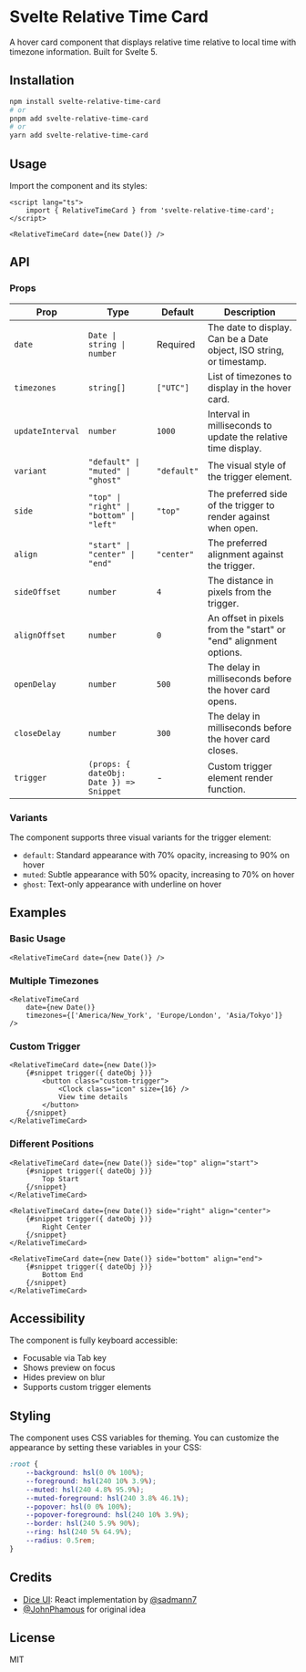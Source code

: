 # Svelte Relative Time Card

A hover card component that displays relative time relative to local time with timezone information. Built for Svelte 5.

## Installation

```bash
npm install svelte-relative-time-card
# or
pnpm add svelte-relative-time-card
# or
yarn add svelte-relative-time-card
```

## Usage

Import the component and its styles:

```svelte
<script lang="ts">
	import { RelativeTimeCard } from 'svelte-relative-time-card';
</script>

<RelativeTimeCard date={new Date()} />
```

## API

### Props

| Prop             | Type                                     | Default     | Description                                                          |
| ---------------- | ---------------------------------------- | ----------- | -------------------------------------------------------------------- |
| `date`           | `Date \| string \| number`               | Required    | The date to display. Can be a Date object, ISO string, or timestamp. |
| `timezones`      | `string[]`                               | `["UTC"]`   | List of timezones to display in the hover card.                      |
| `updateInterval` | `number`                                 | `1000`      | Interval in milliseconds to update the relative time display.        |
| `variant`        | `"default" \| "muted" \| "ghost"`        | `"default"` | The visual style of the trigger element.                             |
| `side`           | `"top" \| "right" \| "bottom" \| "left"` | `"top"`     | The preferred side of the trigger to render against when open.       |
| `align`          | `"start" \| "center" \| "end"`           | `"center"`  | The preferred alignment against the trigger.                         |
| `sideOffset`     | `number`                                 | `4`         | The distance in pixels from the trigger.                             |
| `alignOffset`    | `number`                                 | `0`         | An offset in pixels from the "start" or "end" alignment options.     |
| `openDelay`      | `number`                                 | `500`       | The delay in milliseconds before the hover card opens.               |
| `closeDelay`     | `number`                                 | `300`       | The delay in milliseconds before the hover card closes.              |
| `trigger`        | `(props: { dateObj: Date }) => Snippet`  | -           | Custom trigger element render function.                              |

### Variants

The component supports three visual variants for the trigger element:

- `default`: Standard appearance with 70% opacity, increasing to 90% on hover
- `muted`: Subtle appearance with 50% opacity, increasing to 70% on hover
- `ghost`: Text-only appearance with underline on hover

## Examples

### Basic Usage

```svelte
<RelativeTimeCard date={new Date()} />
```

### Multiple Timezones

```svelte
<RelativeTimeCard
	date={new Date()}
	timezones={['America/New_York', 'Europe/London', 'Asia/Tokyo']}
/>
```

### Custom Trigger

```svelte
<RelativeTimeCard date={new Date()}>
	{#snippet trigger({ dateObj })}
		<button class="custom-trigger">
			<Clock class="icon" size={16} />
			View time details
		</button>
	{/snippet}
</RelativeTimeCard>
```

### Different Positions

```svelte
<RelativeTimeCard date={new Date()} side="top" align="start">
	{#snippet trigger({ dateObj })}
		Top Start
	{/snippet}
</RelativeTimeCard>

<RelativeTimeCard date={new Date()} side="right" align="center">
	{#snippet trigger({ dateObj })}
		Right Center
	{/snippet}
</RelativeTimeCard>

<RelativeTimeCard date={new Date()} side="bottom" align="end">
	{#snippet trigger({ dateObj })}
		Bottom End
	{/snippet}
</RelativeTimeCard>
```

## Accessibility

The component is fully keyboard accessible:

- Focusable via Tab key
- Shows preview on focus
- Hides preview on blur
- Supports custom trigger elements

## Styling

The component uses CSS variables for theming. You can customize the appearance by setting these variables in your CSS:

```css
:root {
	--background: hsl(0 0% 100%);
	--foreground: hsl(240 10% 3.9%);
	--muted: hsl(240 4.8% 95.9%);
	--muted-foreground: hsl(240 3.8% 46.1%);
	--popover: hsl(0 0% 100%);
	--popover-foreground: hsl(240 10% 3.9%);
	--border: hsl(240 5.9% 90%);
	--ring: hsl(240 5% 64.9%);
	--radius: 0.5rem;
}
```

## Credits

- [Dice UI](https://www.diceui.com/docs/components/relative-time-card): React implementation by [@sadmann7](https://github.com/sadmann7)
- [@JohnPhamous](https://x.com/JohnPhamous/status/1836091528911216803) for original idea

## License

MIT
